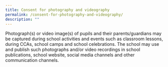 ```yaml
---
title: Consent for photography and videography
permalink: /consent-for-photography-and-videography/
description: ""
---
```

Photograph(s) or video image(s) of pupils and their parents/guardians may be captured during school activities and events such as classroom lessons, during CCAs, school camps and school celebrations. The school may use and publish such photographs and/or video recordings in school publications, school website, social media channels and other communication channels.